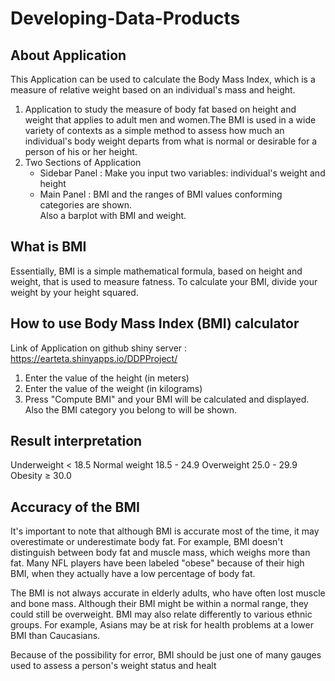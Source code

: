 Developing-Data-Products
========================

## About Application

This Application can be used to calculate the Body Mass Index, which is a measure of relative weight based on an individual's mass and height.

1. Application to study the measure of body fat based on height and weight that applies to adult men and women.The BMI is used in a wide variety of contexts as a simple method to assess how much an individual's body weight departs from what is normal or desirable for a person of his or her height.
2. Two Sections of Application
    - Sidebar Panel : Make you input two variables: individual's weight and height 
    - Main Panel : BMI and the ranges of BMI values conforming categories are shown.            
                   Also a barplot with BMI and weight.

## What is BMI

Essentially, BMI is a simple mathematical formula, based on height and weight, that is used to measure fatness.
To calculate your BMI, divide your weight by your height  squared.

## How to use Body Mass Index (BMI) calculator

Link of Application on github shiny server : https://earteta.shinyapps.io/DDPProject/
1. Enter the value of the height (in meters)
2. Enter the value of the weight (in kilograms)
3. Press "Compute BMI" and your BMI will be calculated and displayed. Also the BMI category you belong to will be shown.


## Result interpretation

Underweight     < 18.5
Normal weight	  18.5 - 24.9
Overweight  	  25.0 - 29.9
Obesity        	≥ 30.0

## Accuracy of the BMI

It's important to note that although BMI is accurate most of the time, it may overestimate or underestimate body fat. For example, BMI doesn't distinguish between body fat and muscle mass, which weighs more than fat. Many NFL players have been labeled "obese" because of their high BMI, when they actually have a low percentage of body fat. 

The BMI is not always accurate in elderly adults, who have often lost muscle and bone mass. Although their BMI might be within a normal range, they could still be
overweight. BMI may also relate differently to various ethnic groups. For example, Asians may be at risk for health problems at a lower BMI than Caucasians.

Because of the possibility for error, BMI should be just one of many gauges used to assess a person's weight status and healt
